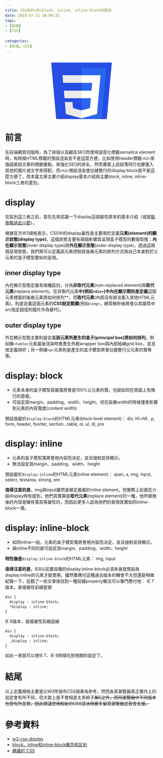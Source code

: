 ```yaml
---
title: CSS系列(四)block, inline, inline-block的區別
date: 2019-07-21 10:08:32
tags:
- [前端]
- [CSS]

categories: 
- [前端, CSS]
---
```


<div style="display:flex;justify-content:center;">
  <img style="object-fit:cover;" src='/images/CSS-logo.svg' width='200px' height='200px' />
</div>

# 前言
在前端網頁切版時，為了排版以及顧及SEO而使用語意化標籤sematice element時，有時候HTML標籤的預設渲染並不是這麼方便，比如使用header標籤`<h2>`來強調某段文章的標題重點，來強化SEO的排名，然而專案上該段落同行也要塞入其他的圖片或文字來搭配，而`<h2>`預設渲染會佔據整行的display:block就不是這麼方便了，而本篇文章主要介紹display基本介紹與主要block, inline, inline-block三者的差別。

# display

在區別這三者之前，首先先來認識一下display這個屬性原本的基本介紹（或是[點我略過此小節](#block)）。

根據官方W3規格表示，CSS中的display屬性是主要用於定義**元素(element)的顯示狀態(display type)**，這個狀態主要有兩個影響其呈現盒子模型的數值型態：**內在顯示型態**(inner display type)與**外在顯示型態**(outer display type)，透過這兩個呈現型態，我們將可以定義該元素控制其後裔元素的排列方式與自己本身對於父元素的盒子模型要如何呈現。


## inner display type
內在顯示型態定義有兩種區別，分為**非取代元素**(non-replaced element)與**取代元素**(replace element)。在非取代元素**中(例如`<div>`)中內在顯示類別是定義**這個元素裡面的後裔元素將如何排列**，而**取代元素**(內部沒有辦法塞入其他HTML元素)，則是定義這個元素的**CSS設定範圍**(例如`<img>`，網頁解析後將會以其屬性中src指定路徑的圖片作為替代)。

## outer display type
外在顯示型態主要則是定義**該元素所產生的盒子(principal box)將如何排列**。例如像`<table>`元素最後渲染時會產生外框wrapper box與內部格線grid box，並且按定義排好；另一例像`<p>`元素則是產生的盒子模型將會佔據整行父元素的寬等等。

# display: block
- 元素本身的盒子模型容器寬將會是100%父元素的寬，也就如同在頁面上有換行的感覺。
- 可設定其margin、padding、width、height，但在設置width的時候僅會影響到元素的內容寬度(content width)

預設值屬於`display:block`的HTML元素(block-level element)：
div, h1~h6 , p, form, header, foorter, section...table, ol, ul, dl, pre

# display: inline
- 元素的盒子模型寬將會視內容而決定，並且強制並排顯示。
- 無法設定其margin、padding、width、height

預設屬於`display:inline`的HTML元素(inline element)：
span, a, img, input, select, textarea, strong, em

**值得注意的是**，img與input雖然是被定義屬於inline element，但實際上前面在介紹display時有提到，他們其實算是**取代元素**(replace element)的一種，他所替換後的內容是擁有寬高等屬性的，而因此更多人認為他們的表現其實如同inline-block一樣。

# display: inline-block
- 如同inline一般，元素的盒子模型寬將會視內容而決定，並且強制並排顯示。
- 與inline不同的是可設定其margin、padding、width、height

**特性像是**`display:inline-block`的HTML元素：
img, input

**值得注意的是**，IE8以前要設置的display:inline-block必須本身就預設為display:inline的元素才能使用，雖然要應付這種遠古版本的機會不大但還是稍微紀錄一下，在翻了一些文章後找到一種前綴property解法可以專門應付他：
IE 7版本，直接屬性前綴星號
```
div {
  display : inline-block;
  *display : inline;
}
```
IE 6版本，直接屬性前綴底線
```
div {
  display : inline-block;
  _display : inline;
}
```
如此一來就可以使IE 7、IE 6照樣吃到相關的設定了。

# 結尾
以上定義規格主要是以W3所發布CSS規章為參考，然而各家瀏覽器真正實作上的設定會有所不同，但大致上是不會相差太多<del>除了某E之外<del>，而同瀏覽器中不同版本也會有所差異，因此建議使用較新的CSS語法時要多留意瀏覽器是否會支援。


# 參考資料

- [w3-css-display](https://www.w3.org/TR/css-display-3/)
- [block，inline和inline-block概念和区别](https://www.cnblogs.com/KeithWang/p/3139517.html)
- [螞蟻的 CSS](http://ant4css.blogspot.com/2013/01/display02.html)
